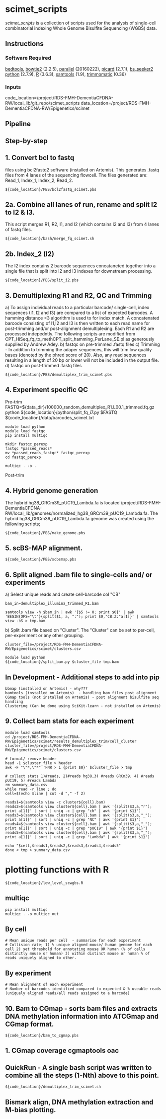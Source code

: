 # scimet_scripts
_scimet_scripts_ is a collection of scripts used for the analysis of single-cell combinatorial indexing Whole Genome Bisulfite Sequencing (WGBS) data.

## Instructions

### Software Required

[bedtools](https://bedtools.readthedocs.io/en/latest/),
[bowtie2](http://bowtie-bio.sourceforge.net/bowtie2/index.shtml) (2.2.5),
[parallel](https://www.gnu.org/software/parallel/) (20160222),
[picard](https://broadinstitute.github.io/picard/) (2.7.1),
[bs_seeker2](http://pellegrini-legacy.mcdb.ucla.edu/bs_seeker2/)
[python](https://www.python.org/) (2.7.9),
[R](https://www.r-project.org/) (3.6.3),
[samtools](http://www.htslib.org/) (1.9),
[trimmomatic](http://www.usadellab.org/cms/?page=trimmomatic) (0.36)

### Inputs
code_location=/project/RDS-FMH-DementiaCFDNA-RW/local_lib/git_repo/scimet_scripts
data_location=/project/RDS-FMH-DementiaCFDNA-RW/Epigenetics/scimet

## Pipeline

## Step-by-step

## 1. Convert bcl to fastq 
files using bcl2fastq2 software (installed on Artemis). This generates .fastq files from 4 lanes of the sequencing flowcell. The files generated are: Read_1, Index_1, Index_2, Read_2.  

	${code_location}/PBS/bcl2fastq_scimet.pbs

## 2a. Combine all lanes of run, rename and split I2 to I2 & I3. 
This script merges R1, R2, I1, and I2 (which contains I2 and I3) from 4 lanes of fastq files.
	
	${code_location}/bash/merge_fq_scimet.sh 

## 2b. Index_2 (I2) 
The I2 index contains 2 barcode sequences concataneted together into a single file that is split into I2 and I3 indexes for downstream processing.

	${code_location}/PBS/split_i2.pbs

## 3. Demultiplexing R1 and R2, QC and Trimming
a) To assign individual reads to a particular barcode/ single-cell, index sequences (I1, I2 and I3) are compared to a list of expected barcodes. A hamming distance <3 algorithm is used to for index match. A concatenated barcode consisting of I1,I2 and I3 is then written to each read name for post-trimming and/or post-alignment demultiplexing. Each R1 and R2 are processed indepedntly. The following scripts are modified from CPT_HiSeq_fq_to_methCPT_split_hamming_PerLane_SE.pl as generously supplied by Andrew Adey.
b) fastqc on pre-trimmed .fastq files
c) Trimming - In addition to trimming the adaper sequences, this will trim low quality bases (denoted by the phred score of 20). Also, any read sequences resulting in a length of 20 bp or lower will not be included in the output file.  
d) fastqc on post-trimmed .fastq files

	${code_location}/PBS/demultiplex_trim_scimet.pbs

## 4. Experiment specific QC

Pre-trim
	FASTQ=${data_dir}/100000_random_demultiplex_R1.L00.1_trimmed.fq.gz
	python ${code_location}/python/split_fq_i7.py $FASTQ ${code_location}/data/barcodes_scimet.txt

	module load python
	module load fastqc
	pip install multiqc

	mkdir fastqc_perexp
	fastqc *passed_reads*
	mv *passed_reads_fastqc* fastqc_perexp
	cd fastqc_perexp

	multiqc . -o .

Post-trim


## 4. Hybrid genome generation
The hybrid hg38_GRCm39_pUC19_Lambda.fa is located /project/RDS-FMH-DementiaCFDNA-RW/local_lib/genomes/normalized_hg38_GRCm39_pUC19_Lambda.fa. The hybrid hg38_GRCm39_pUC19_Lambda.fa genome was created using the following scripts;
	
	${code_location}/PBS/make_genome.pbs

## 5. scBS-MAP alignment.
	
	${code_location}/PBS/scbsmap.pbs

## 6. Split aligned .bam file to single-cells and/ or experiments
a) Select unique reads and create cell-barcode col "CB" 

	bam_in=demultiplex_illumina_trimmed_R1.bam

	samtools view -h $bam_in | awk '{$5 != 0; print $0}' | awk 'BEGIN{OFS="\t"}{split($1, a, ":"); print $0,"CB:Z:"a[1]}' | samtools view -bS > tmp.bam

b) Split .bam file based on "Cluster". The "Cluster" can be set to per-cell, per-experiment or any other grouping.
	
	cluster_file=/project/RDS-FMH-DementiaCFDNA-RW/Epigenetics/scimet/clusters.csv

	module load python
	${code_location}/split_bam.py $cluster_file tmp.bam

## In Development - Additional steps to add into pip
	bbmap (installed on Artemis) - why???
	bamtools (installed on Artemis)  - handling bam files post alignment
	CGmap tools (not installed on Artemis) - post alignment bisulfite seq handling
	Clustering (Can be done using SciKit-learn - not installed on Artemis)

## 9. Collect bam stats for each experiment

	module load samtools
	cd /project/RDS-FMH-DementiaCFDNA-RW/Epigenetics/scimet/results_demultiplex_trim/cell_cluster
	cluster_file=/project/RDS-FMH-DementiaCFDNA-RW/Epigenetics/scimet/clusters.csv

	# format/ remove header
	head -1 $cluster_file > header
	awk -F "\"*,\"*" 'FNR > 1 {print $0}' $cluster_file > tmp

	# collect stats 1)#reads, 2)#reads hg38,3) #reads GRCm39, 4) #reads pUC19, 5) #reads Lambda
	rm summary_data.csv
	while read -r line ; do
	cell=$(echo $line | cut -d "," -f 2)

	reads1=$(samtools view -c cluster${cell}.bam)
	reads2=$(samtools view cluster${cell}.bam | awk '{split($3,a,"r"); print a[1]}' | sort | uniq -c | grep "ch" | awk '{print $1}')
	reads3=$(samtools view cluster${cell}.bam | awk '{split($3,a,"_"); print a[1]}' | sort | uniq -c | grep "NC" | awk '{print $1}')
	reads4=$(samtools view cluster${cell}.bam | awk '{split($3,a,"_"); print a[1]}' | sort | uniq -c | grep "pUC19" | awk '{print $1}')
	reads5=$(samtools view cluster${cell}.bam | awk '{split($3,a,"_"); print a[1]}' | sort | uniq -c | grep "Lambda" | awk '{print $1}')

	echo "$cell,$reads1,$reads2,$reads3,$reads4,$reads5"
	done < tmp > summary_data.csv

# plotting functions with R

	${code_location}/low_level_scwgbs.R

## multiqc
	pip install multiqc
	multiqc . -o multiqc_out

## By cell
	# Mean unique reads per cell  - summarise for each experiment
	# Collision rate; 1) % unique aligned mouse/ human genome for each cell 2) set threshold for annotating mouse OR human (% of cells distinctly mouse or human) 3) within distinct mouse or human % of reads uniquely aligned to other.

## By experiment
	# Mean alignment of each experiment
	# Number of barcodes identified compared to expected & % useable reads (uniquely aligned reads/all reads assigned to a barcode)

## 10. Bam to CGmap - sorts bam files and extracts DNA methylation information into ATCGmap and CGmap format.

	${code_location}/bam_to_cgmap.pbs

## 1. CGmap coverage cgmaptools oac


## QuickRun - A single bash script was written to combine all the steps (1-Nth) above to this point. 
	
	${code_location}/demultiplex_trim_scimet.sh


## Bismark align, DNA methylation extraction and M-bias plotting.










